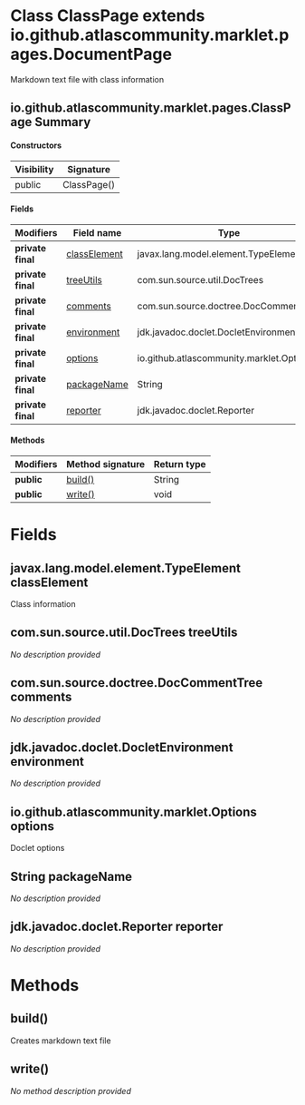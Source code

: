 Class ClassPage extends io.github.atlascommunity.marklet.pages.DocumentPage
===========================================================================
Markdown text file with class information

io.github.atlascommunity.marklet.pages.ClassPage Summary
-------
#### Constructors
| Visibility | Signature   |
| ---------- | ----------- |
| public     | ClassPage() |
#### Fields
| Modifiers         | Field name                                                     | Type                                     |
| ----------------- | -------------------------------------------------------------- | ---------------------------------------- |
| **private final** | [classElement](#javaxlangmodelelementtypeelement-classelement) | javax.lang.model.element.TypeElement     |
| **private final** | [treeUtils](#comsunsourceutildoctrees-treeutils)               | com.sun.source.util.DocTrees             |
| **private final** | [comments](#comsunsourcedoctreedoccommenttree-comments)        | com.sun.source.doctree.DocCommentTree    |
| **private final** | [environment](#jdkjavadocdocletdocletenvironment-environment)  | jdk.javadoc.doclet.DocletEnvironment     |
| **private final** | [options](#iogithubatlascommunitymarkletoptions-options)       | io.github.atlascommunity.marklet.Options |
| **private final** | [packageName](#javalangstring-packagename)                     | String                                   |
| **private final** | [reporter](#jdkjavadocdocletreporter-reporter)                 | jdk.javadoc.doclet.Reporter              |
#### Methods
| Modifiers  | Method signature  | Return type |
| ---------- | ----------------- | ----------- |
| **public** | [build()](#build) | String      |
| **public** | [write()](#write) | void        |

Fields
======
javax.lang.model.element.TypeElement classElement
-------------------------------------------------
Class information


com.sun.source.util.DocTrees treeUtils
--------------------------------------
*No description provided*


com.sun.source.doctree.DocCommentTree comments
----------------------------------------------
*No description provided*


jdk.javadoc.doclet.DocletEnvironment environment
------------------------------------------------
*No description provided*


io.github.atlascommunity.marklet.Options options
------------------------------------------------
Doclet options


String packageName
----------------------------
*No description provided*


jdk.javadoc.doclet.Reporter reporter
------------------------------------
*No description provided*


Methods
=======
build()
-------
Creates markdown text file


write()
-------
*No method description provided*



